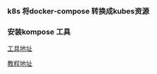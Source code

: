 ### k8s 将docker-compose 转换成kubes资源

### 安装kompose 工具
[工具地址](https://github.com/kubernetes/kompose)

[教程地址](https://kubernetes.io/zh-cn/docs/tasks/configure-pod-container/translate-compose-kubernetes/)